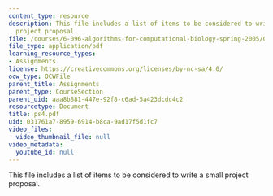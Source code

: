 ```yaml
---
content_type: resource
description: This file includes a list of items to be considered to write a small
  project proposal.
file: /courses/6-096-algorithms-for-computational-biology-spring-2005/031761a789596914b8ca9ad17f5d1fc7_ps4.pdf
file_type: application/pdf
learning_resource_types:
- Assignments
license: https://creativecommons.org/licenses/by-nc-sa/4.0/
ocw_type: OCWFile
parent_title: Assignments
parent_type: CourseSection
parent_uid: aaa8b881-447e-92f8-c6ad-5a423dcdc4c2
resourcetype: Document
title: ps4.pdf
uid: 031761a7-8959-6914-b8ca-9ad17f5d1fc7
video_files:
  video_thumbnail_file: null
video_metadata:
  youtube_id: null
---
```

This file includes a list of items to be considered to write a small project proposal.